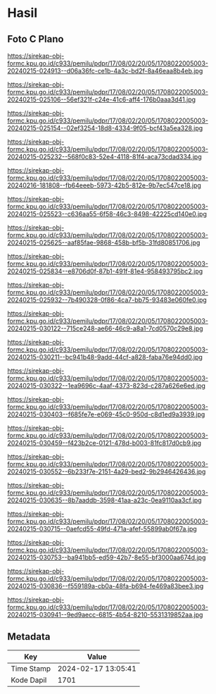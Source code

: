 # Hasil

## Foto C Plano

https://sirekap-obj-formc.kpu.go.id/c933/pemilu/pdpr/17/08/02/20/05/1708022005003-20240215-024913--d06a36fc-ce1b-4a3c-bd2f-8a46eaa8b4eb.jpg

https://sirekap-obj-formc.kpu.go.id/c933/pemilu/pdpr/17/08/02/20/05/1708022005003-20240215-025106--56ef321f-c24e-41c6-aff4-176b0aaa3d41.jpg

https://sirekap-obj-formc.kpu.go.id/c933/pemilu/pdpr/17/08/02/20/05/1708022005003-20240215-025154--02ef3254-18d8-4334-9f05-bcf43a5ea328.jpg

https://sirekap-obj-formc.kpu.go.id/c933/pemilu/pdpr/17/08/02/20/05/1708022005003-20240215-025232--568f0c83-52e4-4118-81f4-aca73cdad334.jpg

https://sirekap-obj-formc.kpu.go.id/c933/pemilu/pdpr/17/08/02/20/05/1708022005003-20240216-181808--fb64eeeb-5973-42b5-812e-9b7ec547ce18.jpg

https://sirekap-obj-formc.kpu.go.id/c933/pemilu/pdpr/17/08/02/20/05/1708022005003-20240215-025523--c636aa55-6f58-46c3-8498-42225cd140e0.jpg

https://sirekap-obj-formc.kpu.go.id/c933/pemilu/pdpr/17/08/02/20/05/1708022005003-20240215-025625--aaf85fae-9868-458b-bf5b-31fd80851706.jpg

https://sirekap-obj-formc.kpu.go.id/c933/pemilu/pdpr/17/08/02/20/05/1708022005003-20240215-025834--e8706d0f-87b1-491f-81e4-958493795bc2.jpg

https://sirekap-obj-formc.kpu.go.id/c933/pemilu/pdpr/17/08/02/20/05/1708022005003-20240215-025932--7b490328-0f86-4ca7-bb75-93483e060fe0.jpg

https://sirekap-obj-formc.kpu.go.id/c933/pemilu/pdpr/17/08/02/20/05/1708022005003-20240215-030122--715ce248-ae66-46c9-a8a1-7cd0570c29e8.jpg

https://sirekap-obj-formc.kpu.go.id/c933/pemilu/pdpr/17/08/02/20/05/1708022005003-20240215-030211--bc941b48-9add-44cf-a828-faba76e94dd0.jpg

https://sirekap-obj-formc.kpu.go.id/c933/pemilu/pdpr/17/08/02/20/05/1708022005003-20240215-030322--1ea9696c-4aaf-4373-823d-c287a626e6ed.jpg

https://sirekap-obj-formc.kpu.go.id/c933/pemilu/pdpr/17/08/02/20/05/1708022005003-20240215-030403--f685fe7e-e069-45c0-950d-c8d1ed9a3939.jpg

https://sirekap-obj-formc.kpu.go.id/c933/pemilu/pdpr/17/08/02/20/05/1708022005003-20240215-030459--f423b2ce-0121-478d-b003-81fc817d0cb9.jpg

https://sirekap-obj-formc.kpu.go.id/c933/pemilu/pdpr/17/08/02/20/05/1708022005003-20240215-030552--6b233f7e-2151-4a29-bed2-9b2946426436.jpg

https://sirekap-obj-formc.kpu.go.id/c933/pemilu/pdpr/17/08/02/20/05/1708022005003-20240215-030635--8b7aaddb-3598-41aa-a23c-0ea9110aa3cf.jpg

https://sirekap-obj-formc.kpu.go.id/c933/pemilu/pdpr/17/08/02/20/05/1708022005003-20240215-030715--0aefcd55-49fd-471a-afef-55899ab0f67a.jpg

https://sirekap-obj-formc.kpu.go.id/c933/pemilu/pdpr/17/08/02/20/05/1708022005003-20240215-030753--ba941bb5-ed59-42b7-8e55-bf3000aa674d.jpg

https://sirekap-obj-formc.kpu.go.id/c933/pemilu/pdpr/17/08/02/20/05/1708022005003-20240215-030836--f559189a-cb0a-48fa-b694-fe469a83bee3.jpg

https://sirekap-obj-formc.kpu.go.id/c933/pemilu/pdpr/17/08/02/20/05/1708022005003-20240215-030941--9ed9aecc-6815-4b54-8210-5531319852aa.jpg


## Metadata

| Key        | Value               |
| ---------- | ------------------- |
| Time Stamp | 2024-02-17 13:05:41 |
| Kode Dapil | 1701                |



